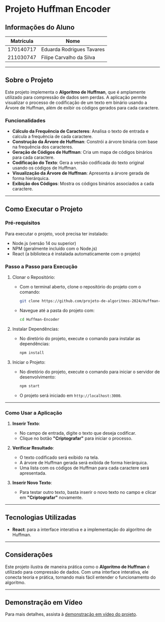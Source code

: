 # Projeto Huffman Encoder

## Informações do Aluno
| Matrícula  | Nome           |
|------------|----------------|
| 170140717 | Eduarda Rodrigues Tavares |
| 211030747 | Filipe Carvalho da Silva  |

---

## Sobre o Projeto
Este projeto implementa o **Algoritmo de Huffman**, que é amplamente utilizado para compressão de dados sem perdas. A aplicação permite visualizar o processo de codificação de um texto em binário usando a Árvore de Huffman, além de exibir os códigos gerados para cada caractere.

### Funcionalidades
- **Cálculo da Frequência de Caracteres**: Analisa o texto de entrada e calcula a frequência de cada caractere.
- **Construção da Árvore de Huffman**: Constrói a árvore binária com base na frequência dos caracteres.
- **Geração de Códigos de Huffman**: Cria um mapa de códigos binários para cada caractere.
- **Codificação do Texto**: Gera a versão codificada do texto original usando os códigos de Huffman.
- **Visualização da Árvore de Huffman**: Apresenta a árvore gerada de forma hierárquica.
- **Exibição dos Códigos**: Mostra os códigos binários associados a cada caractere.

---

## Como Executar o Projeto

### Pré-requisitos
Para executar o projeto, você precisa ter instalado:
- Node.js (versão 14 ou superior)
- NPM (geralmente incluído com o Node.js)
- React (a biblioteca é instalada automaticamente com o projeto)

### Passo a Passo para Execução

1. Clonar o Repositório:
   - Com o terminal aberto, clone o repositório do projeto com o comando:
      ```bash
      git clone https://github.com/projeto-de-algoritmos-2024/Huffman-Encoder.git
      ```
   - Navegue até a pasta do projeto com:
      ```bash
      cd Huffman-Encoder
      ```

2. Instalar Dependências:
   - No diretório do projeto, execute o comando para instalar as dependências:
      ```bash
      npm install
      ```

3. Iniciar o Projeto:
   - No diretório do projeto, execute o comando para iniciar o servidor de desenvolvimento:
      ```bash
      npm start
      ```
   - O projeto será iniciado em `http://localhost:3000`.

---

### Como Usar a Aplicação

1. **Inserir Texto**:
   - No campo de entrada, digite o texto que deseja codificar.
   - Clique no botão **"Criptografar"** para iniciar o processo.

2. **Verificar Resultado**:
   - O texto codificado será exibido na tela.
   - A árvore de Huffman gerada será exibida de forma hierárquica.
   - Uma lista com os códigos de Huffman para cada caractere será apresentada.

3. **Inserir Novo Texto**:
   - Para testar outro texto, basta inserir o novo texto no campo e clicar em **"Criptografar"** novamente.

---

## Tecnologias Utilizadas
- **React**: para a interface interativa e a implementação do algoritmo de Huffman.

---

## Considerações
Este projeto ilustra de maneira prática como o **Algoritmo de Huffman** é utilizado para compressão de dados. Com uma interface interativa, ele conecta teoria e prática, tornando mais fácil entender o funcionamento do algoritmo.

---

## Demonstração em Vídeo
Para mais detalhes, assista à [demonstração em vídeo do projeto](https://youtu.be/Crxt_k_suK8).
